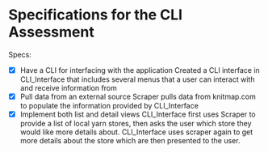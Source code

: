 # Specifications for the CLI Assessment

Specs:
- [x] Have a CLI for interfacing with the application
      Created a CLI interface in CLI_Interface that includes several menus that a user can interact with and receive information from
- [x] Pull data from an external source
      Scraper pulls data from knitmap.com to populate the information provided by CLI_Interface
- [x] Implement both list and detail views
      CLI_Interface first uses Scraper to provide a list of local yarn stores, then asks the user which store they would like more details about. CLI_Interface uses scraper again to get more details about the store which are then presented to the user. 
